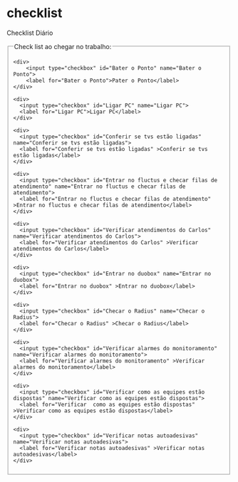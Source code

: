 # checklist
Checklist Diário

<fieldset>
    <legend>Check list ao chegar no trabalho:</legend>

  
    <div>
        <input type="checkbox" id="Bater o Ponto" name="Bater o Ponto">
        <label for="Bater o Ponto">Pater o Ponto</label>
    </div>
    
    <div>
      <input type="checkbox" id="Ligar PC" name="Ligar PC">
      <label for="Ligar PC">Ligar PC</label>
    </div>

    <div>
      <input type="checkbox" id="Conferir se tvs estão ligadas" name="Conferir se tvs estão ligadas">
      <label for="Conferir se tvs estão ligadas" >Conferir se tvs estão ligadas</label>
    </div>

    <div>
      <input type="checkbox" id="Entrar no fluctus e checar filas de atendimento" name="Entrar no fluctus e checar filas de atendimento">
      <label for="Entrar no fluctus e checar filas de atendimento" >Entrar no fluctus e checar filas de atendimento</label>
    </div>

    <div>
      <input type="checkbox" id="Verificar atendimentos do Carlos" name="Verificar atendimentos do Carlos">
      <label for="Verificar atendimentos do Carlos" >Verificar atendimentos do Carlos</label>
    </div>

    <div>
      <input type="checkbox" id="Entrar no duobox" name="Entrar no duobox">
      <label for="Entrar no duobox" >Entrar no duobox</label>
    </div>

    <div>
      <input type="checkbox" id="Checar o Radius" name="Checar o Radius">
      <label for="Checar o Radius" >Checar o Radius</label>
    </div>

    <div>
      <input type="checkbox" id="Verificar alarmes do monitoramento" name="Verificar alarmes do monitoramento">
      <label for="Verificar alarmes do monitoramento" >Verificar alarmes do monitoramento</label>
    </div>

    <div>
      <input type="checkbox" id="Verificar como as equipes estão dispostas" name="Verificar como as equipes estão dispostas">
      <label for="Verificar  como as equipes estão dispostas" >Verificar como as equipes estão dispostas</label>
    </div>

    <div>
      <input type="checkbox" id="Verificar notas autoadesivas" name="Verificar notas autoadesivas">
      <label for="Verificar notas autoadesivas" >Verificar notas autoadesivas</label>
    </div>

</fieldset>
